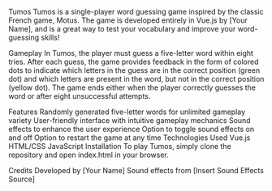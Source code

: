 Tumos
Tumos is a single-player word guessing game inspired by the classic French game, Motus. The game is developed entirely in Vue.js by [Your Name], and is a great way to test your vocabulary and improve your word-guessing skills!

Gameplay
In Tumos, the player must guess a five-letter word within eight tries. After each guess, the game provides feedback in the form of colored dots to indicate which letters in the guess are in the correct position (green dot) and which letters are present in the word, but not in the correct position (yellow dot). The game ends either when the player correctly guesses the word or after eight unsuccessful attempts.

Features
Randomly generated five-letter words for unlimited gameplay variety
User-friendly interface with intuitive gameplay mechanics
Sound effects to enhance the user experience
Option to toggle sound effects on and off
Option to restart the game at any time
Technologies Used
Vue.js
HTML/CSS
JavaScript
Installation
To play Tumos, simply clone the repository and open index.html in your browser.

Credits
Developed by [Your Name]
Sound effects from [Insert Sound Effects Source]